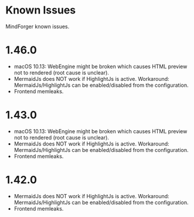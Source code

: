 # Known Issues

MindForger known issues.

# 1.46.0

* macOS 10.13: WebEngine might be broken which causes HTML preview not to rendered (root cause is unclear).
* MermaidJs does NOT work if HighlightJs is active. Workaround: MermaidJs/HighlightJs
  can be enabled/disabled from the configuration.
* Frontend memleaks.

# 1.43.0

* macOS 10.13: WebEngine might be broken which causes HTML preview not to rendered (root cause is unclear).
* MermaidJs does NOT work if HighlightJs is active. Workaround: MermaidJs/HighlightJs
  can be enabled/disabled from the configuration.
* Frontend memleaks.

# 1.42.0

* MermaidJs does NOT work if HighlightJs is active. Workaround: MermaidJs/HighlightJs
  can be enabled/disabled from the configuration.
* Frontend memleaks.
